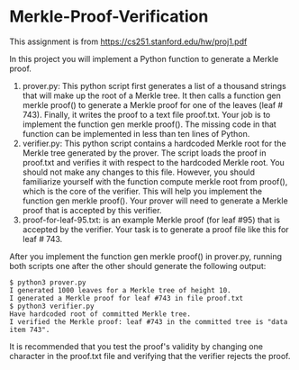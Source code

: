 # Merkle-Proof-Verification
This assignment is from https://cs251.stanford.edu/hw/proj1.pdf

In this project you will implement a Python function to generate a Merkle proof. 

1. prover.py: This python script first generates a list of a thousand strings that will make up
the root of a Merkle tree. It then calls a function gen merkle proof() to generate a Merkle
proof for one of the leaves (leaf # 743). Finally, it writes the proof to a text file proof.txt.
Your job is to implement the function gen merkle proof(). The missing code in that
function can be implemented in less than ten lines of Python.
2. verifier.py: This python script contains a hardcoded Merkle root for the Merkle tree
generated by the prover. The script loads the proof in proof.txt and verifies it with respect
to the hardcoded Merkle root. You should not make any changes to this file. However, you
should familiarize yourself with the function compute merkle root from proof(), which is
the core of the verifier. This will help you implement the function gen merkle proof(). Your
prover will need to generate a Merkle proof that is accepted by this verifier.
3. proof-for-leaf-95.txt: is an example Merkle proof (for leaf #95) that is accepted by the
verifier. Your task is to generate a proof file like this for leaf # 743.

After you implement the function gen merkle proof() in prover.py, running both scripts one
after the other should generate the following output:
```
$ python3 prover.py
I generated 1000 leaves for a Merkle tree of height 10.
I generated a Merkle proof for leaf #743 in file proof.txt
$ python3 verifier.py
Have hardcoded root of committed Merkle tree.
I verified the Merkle proof: leaf #743 in the committed tree is "data item 743".
```
It is recommended that you test the proof's validity by changing one character in the proof.txt file and verifying that the verifier rejects the proof.

